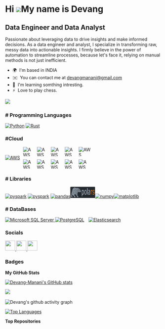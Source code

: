 Hi ![](https://user-images.githubusercontent.com/18350557/176309783-0785949b-9127-417c-8b55-ab5a4333674e.gif)My name is Devang
==============================================================================================================================

Data Engineer and Data Analyst
------------------------------

Passionate about leveraging data to drive insights and make informed decisions. As a data engineer and analyst, I specialize in transforming raw, messy data into actionable insights. I firmly believe in the power of automation to streamline processes, because let's face it, relying on manual methods is not just inefficient.

* 🌍  I'm based in INDIA
* ✉️  You can contact me at [devangmanani@gmail.com](mailto:devangmanani9999@gmail.com)
* 🧠  I'm learning somthing intresting.
* ⚡  Love to play chess.

<a href="https://www.github.com/Devang-Manani" target="_blank" rel="noreferrer"><img
src="https://img.shields.io/github/followers/Devang-Manani?logo=github&style=for-the-badge&color=0891b2&labelColor=1c1917" /></a>


### # Programming Languages

<p align="left">
<a href="https://www.python.org/" target="_blank" rel="noreferrer"><img src="https://raw.githubusercontent.com/danielcranney/readme-generator/main/public/icons/skills/python-colored.svg" width="36" height="36" alt="Python" /></a> <a href="https://www.rust-lang.org/" target="_blank" rel="noreferrer"><img src="https://raw.githubusercontent.com/danielcranney/readme-generator/main/public/icons/skills/rust-colored.svg" width="36" height="36" alt="Rust" /></a>
</p>

### #Cloud
<div style="display: flex; align-items: center;"><a href="https://aws.amazon.com/" target="_blank" rel="noreferrer"><img src="https://upload.wikimedia.org/wikipedia/commons/thumb/9/93/Amazon_Web_Services_Logo.svg/1280px-Amazon_Web_Services_Logo.svg.png" width="70" height="36" alt="AWS"></a><div style="height: 10px;"></div><div style="margin-left: 10px;"><div style="display: flex; align-items: center;"><img src="https://icon.icepanel.io/AWS/svg/Analytics/Athena.svg" width="30" height="30" alt="AWS Lambda" style="margin-right: 5px;"></div><div style="height: 10px;"></div><div style="display: flex; align-items: center;"><img src="https://icon.icepanel.io/AWS/svg/Analytics/Glue.svg" width="30" height="30" alt="AWS Glue" style="margin-right: 5px;"></div></div>
    <div style="margin-left: 10px;">
        <div style="display: flex; align-items: center;">
            <img src="https://icon.icepanel.io/AWS/svg/Compute/Lambda.svg" width="30" height="30" alt="AWS Lambda" style="margin-right: 5px;">
        </div>
        <div style="height: 10px;"></div> 
        <div style="display: flex; align-items: center;">
            <img src="https://icon.icepanel.io/AWS/svg/App-Integration/Step-Functions.svg" width="30" height="30" alt="AWS Glue" style="margin-right: 5px;">
        </div>
    </div>
    <div style="margin-left: 10px;">
        <div style="display: flex; align-items: center;">
            <img src="https://icon.icepanel.io/AWS/svg/Database/Database-Migration-Service.svg" width="30" height="30" alt="AWS Lambda" style="margin-right: 5px;">
        </div>
        <div style="height: 10px;"></div> 
        <div style="display: flex; align-items: center;">
            <img src="https://icon.icepanel.io/AWS/svg/App-Integration/API-Gateway.svg" width="30" height="30" alt="AWS Glue" style="margin-right: 5px;">
        </div>
    </div>
    <div style="margin-left: 10px;">
        <div style="display: flex; align-items: center;">
            <img src="https://icon.icepanel.io/AWS/svg/Storage/Simple-Storage-Service.svg" width="30" height="30" alt="AWS Lambda" style="margin-right: 5px;">
        </div>
        <div style="height: 10px;"></div> 
        <div style="display: flex; align-items: center;">
            <img src="https://icon.icepanel.io/AWS/svg/Security-Identity-Compliance/Secrets-Manager.svg" width="30" height="30" alt="AWS Glue" style="margin-right: 5px;">
        </div>
    </div>
    <div style="margin-left: 10px;">
        <div style="display: flex; align-items: center;">
            <img src="https://branditechture.agency/brand-logos/wp-content/uploads/wpdm-cache/AWS-EC2-900x0.png" width="40" height="30" alt="AWS Lambda" style="margin-right: 5px;">
        </div>
        <div style="height: 10px;"></div> 
        <div style="display: flex; align-items: center;">
            <img src="https://icon.icepanel.io/AWS/svg/Networking-Content-Delivery/Virtual-Private-Cloud.svg" width="30" height="30" alt="AWS Glue" style="margin-right: 5px;">
        </div>
    </div>
</div>


### # Libraries
<p align="left">
<a href="https://spark.apache.org/docs/latest/api/python/index.html" target="_blank" rel="noreferrer"><img src="https://digitalcloud.training/wp-content/uploads/2023/08/a-logo-with-a-cube-and-text-description-automatic.jpeg" width="40" height="36" alt="pyspark" /></a>
<a href="https://spark.apache.org/docs/latest/api/python/index.html" target="_blank" rel="noreferrer"><img src="https://d25j9w72xt9yi4.cloudfront.net/eyJidWNrZXQiOiJkb2Nrc2hpcC1pbWFnZXMiLCJrZXkiOiJlY2ZkNjg3OGEyY2RlMTU2ZDM0NDJiNTUxZDA4NjE4YSIsImVkaXRzIjp7InJvdGF0ZSI6bnVsbCwicmVzaXplIjp7ImZpdCI6ImNvdmVyIiwid2lkdGgiOjE0NDB9fX0=" width="80" height="36" alt="pyspark" /></a>
<a href="https://pandas.pydata.org/docs/" target="_blank" rel="noreferrer"><img src="https://upload.wikimedia.org/wikipedia/commons/e/ed/Pandas_logo.svg" width="100" height="36" alt="pandas" /></a><a href="https://docs.pola.rs/" target="_blank" rel="noreferrer"><img src="https://raw.githubusercontent.com/pola-rs/polars-static/master/logos/polars_github_logo_rect_dark_name.svg" width="80" height="36" alt="Rust" /></a><a href="https://numpy.org/doc/" target="_blank" rel="noreferrer"><img src="https://upload.wikimedia.org/wikipedia/commons/3/31/NumPy_logo_2020.svg" width="100" height="36" alt="numpy" /></a><a href="https://matplotlib.org/stable/contents.html" target="_blank" rel="noreferrer"><img src="https://matplotlib.org/3.1.1/_static/logo2_compressed.svg" width="100" height="36" alt="matplotlib" /></a>
</p>

### # DataBases
<p align="left">
<a href="https://www.microsoft.com/en-us/sql-server"target="_blank" rel="noreferrer"><img src="https://assets-global.website-files.com/601064f495f4b4967f921aa9/632b60f8c1aa184a0e5766d9_202209-ms-sql-icon-3x-p-500.png" width="90" height="40" alt="Microsoft SQL Server">
</a><a href="https://www.postgresql.org/" target="_blank" rel="noreferrer"><img src="https://upload.wikimedia.org/wikipedia/commons/thumb/2/29/Postgresql_elephant.svg/1280px-Postgresql_elephant.svg.png" width="45" height="36" alt="PostgreSQL"></a><span style="margin-right: 10px;"></span>
 <a href="https://www.elastic.co/elasticsearch/" target="_blank" rel="noreferrer"><img src="https://upload.wikimedia.org/wikipedia/commons/thumb/f/f4/Elasticsearch_logo.svg/768px-Elasticsearch_logo.svg.png?20210414071206"width="170" height="36" alt="Elasticsearch">
</a>
</p>

### Socials

<p align="left"> <a href="https://www.github.com/Devang-Manani" target="_blank" rel="noreferrer"> <picture> <source media="(prefers-color-scheme: dark)" srcset="https://raw.githubusercontent.com/danielcranney/readme-generator/main/public/icons/socials/github-dark.svg" /> <source media="(prefers-color-scheme: light)" srcset="https://raw.githubusercontent.com/danielcranney/readme-generator/main/public/icons/socials/github.svg" /> <img src="https://raw.githubusercontent.com/danielcranney/readme-generator/main/public/icons/socials/github.svg" width="32" height="32" /> </picture> </a> <a href="http://www.instagram.com/devangmanani" target="_blank" rel="noreferrer"> <picture> <source media="(prefers-color-scheme: dark)" srcset="https://raw.githubusercontent.com/danielcranney/readme-generator/main/public/icons/socials/instagram-dark.svg" /> <source media="(prefers-color-scheme: light)" srcset="https://raw.githubusercontent.com/danielcranney/readme-generator/main/public/icons/socials/instagram.svg" /> <img src="https://raw.githubusercontent.com/danielcranney/readme-generator/main/public/icons/socials/instagram.svg" width="32" height="32" /> </picture> </a> <a href="https://www.linkedin.com/in/devang-manani-896270176" target="_blank" rel="noreferrer"> <picture> <source media="(prefers-color-scheme: dark)" srcset="https://raw.githubusercontent.com/danielcranney/readme-generator/main/public/icons/socials/linkedin-dark.svg" /> <source media="(prefers-color-scheme: light)" srcset="https://raw.githubusercontent.com/danielcranney/readme-generator/main/public/icons/socials/linkedin.svg" /> <img src="https://raw.githubusercontent.com/danielcranney/readme-generator/main/public/icons/socials/linkedin.svg" width="32" height="32" /> </picture> </a></p>

### Badges

<b>My GitHub Stats</b>

<a href="http://www.github.com/Devang-Manani"><img src="https://github-readme-stats.vercel.app/api?username=Devang-Manani&show_icons=true&hide=&count_private=true&title_color=0891b2&text_color=ffffff&icon_color=0891b2&bg_color=1c1917&hide_border=true&show_icons=true" alt="Devang-Manani's GitHub stats" /></a>

<a href="http://www.github.com/Devang-Manani"><img src="https://github-readme-streak-stats.herokuapp.com/?user=Devang-Manani&stroke=ffffff&background=1c1917&ring=0891b2&fire=0891b2&currStreakNum=ffffff&currStreakLabel=0891b2&sideNums=ffffff&sideLabels=ffffff&dates=ffffff&hide_border=true" /></a>

![Devang's github activity graph](https://github-readme-activity-graph.vercel.app/graph?username=devang-manani&bg_color=000000&color=ffffff&line=bcbcbc&point=ffffff&area=true&hide_border=true)

<a href="https://github.com/Devang-Manani" align="left"><img src="https://github-readme-stats.vercel.app/api/top-langs/?username=Devang-Manani&langs_count=10&title_color=0891b2&text_color=ffffff&icon_color=0891b2&bg_color=1c1917&hide_border=true&locale=en&custom_title=Top%20%Languages" alt="Top Languages" /></a>

<b>Top Repositories</b>

<div width="100%" align="center"></div><br /><br /><br /><br /><br /><br /><br />

